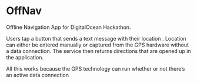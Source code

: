 # OffNav
Offline Navigation App for DigitalOcean Hackathon.

Users tap a button that sends a text message with their location .
Location can either be entered manually or captured from the GPS hardware without a data connection.
The service then returns directions that are opened up in the application.

All this works because the GPS technology can run whether or not there’s an active data connection


